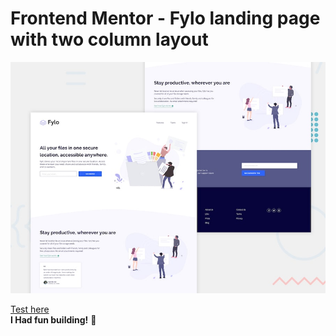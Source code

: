 # Frontend Mentor - Fylo landing page with two column layout

![Design preview for the Fylo landing page with two column layout challenge](./design/desktop-preview.jpg)

 [Test here](https://lnkd.in/dbtGNqSE)<br>
**I Had fun building!** 🚀
